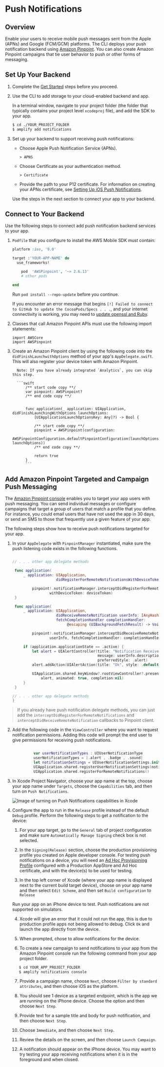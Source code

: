 # Push Notifications

## Overview

Enable your users to receive mobile push messages sent from the Apple (APNs) and Google (FCM/GCM) platforms. The CLI deploys your push notification backend using [Amazon Pinpoint](http://docs.aws.amazon.com/pinpoint/latest/developerguide/).
You can also create Amazon Pinpoint campaigns that tie user behavior to push or other forms of messaging.

## Set Up Your Backend

1. Complete the [Get Started](./getting-started) steps before you proceed.

2. Use the CLI to add storage to your cloud-enabled backend and app.

    In a terminal window, navigate to your project folder (the folder that typically contains your project level `xcodeproj` file), and add the SDK to your app.

    ```bash
    $ cd ./YOUR_PROJECT_FOLDER
    $ amplify add notifications
    ```

3. Set up your backend to support receiving push notifications:

    - Choose Apple Push Notification Service (APNs).

       ```
       > APNS
       ```

    - Choose Certificate as your authentication method.

       ```
       > Certificate
       ```

    - Provide the path to your P12 certificate. For information on creating your APNs certificate, see [Setting Up iOS Push Notifications](http://docs.aws.amazon.com/pinpoint/latest/developerguide/apns-setup.html).

   Use the steps in the next section to connect your app to your backend.


## Connect to Your Backend

Use the following steps to connect add push notification backend services to your app.

1. `Podfile` that you configure to install the AWS Mobile SDK must contain:

	```ruby
    platform :ios, '9.0'

    target :'YOUR-APP-NAME' do
      use_frameworks!

        pod  'AWSPinpoint', '~> 2.6.13'
        # other pods

    end
	```

	Run `pod install --repo-update` before you continue.

	If you encounter an error message that begins `[!] Failed to connect to GitHub to update the CocoaPods/Specs . . .`, and your internet connectivity is working, you may need to [update openssl and Ruby](https://stackoverflow.com/questions/38993527/cocoapods-failed-to-connect-to-github-to-update-the-cocoapods-specs-specs-repo/48962041#48962041).

2. Classes that call Amazon Pinpoint APIs must use the following import statements:

	```
	import AWSCore
	import AWSPinpoint
	```

3. Create an Amazon Pinpoint client by using the following code into the
         `didFinishLaunchwithOptions` method of your app's `AppDelegate.swift`. This
         will also register your device token with Amazon Pinpoint.

         Note: If you have already integrated `Analytics`, you can skip this step.

         ```swift
             /** start code copy **/
             var pinpoint: AWSPinpoint?
             /** end code copy **/


             func application(_ application: UIApplication, didFinishLaunchingWithOptions launchOptions:
                 [UIApplicationLaunchOptionsKey: Any]?) -> Bool {

                 /** start code copy **/
                 pinpoint = AWSPinpoint(configuration:
                         AWSPinpointConfiguration.defaultPinpointConfiguration(launchOptions: launchOptions))
                 /** end code copy **/

                 return true
             }
             ```

## Add Amazon Pinpoint Targeted and Campaign Push Messaging

The [Amazon Pinpoint console](https://console.aws.amazon.com/pinpoint/) enables you to target your app users with push messaging. You can send individual messages or configure campaigns that target a group of users that match a profile that you define.
For instance, you could email users that have not used the app in 30 days, or send an SMS to those that frequently use a given feature of your app.

The following steps show how to receive push notifications targeted for your app.

1. In your `AppDelegate` with `PinpointManager` instantiated, make sure the push
         listening code exists in the following functions.

    ```swift

    // . . . other app delegate methods

     func application(
         _ application: UIApplication,
                        didRegisterForRemoteNotificationsWithDeviceToken deviceToken: Data) {

             pinpoint!.notificationManager.interceptDidRegisterForRemoteNotifications(
                     withDeviceToken: deviceToken)
     }

     func application(
         _ application: UIApplication,
                        didReceiveRemoteNotification userInfo: [AnyHashable: Any],
                        fetchCompletionHandler completionHandler:
                             @escaping (UIBackgroundFetchResult) -> Void) {

             pinpoint!.notificationManager.interceptDidReceiveRemoteNotification(
                     userInfo, fetchCompletionHandler: completionHandler)

         if (application.applicationState == .active) {
             let alert = UIAlertController(title: "Notification Received",
                                           message: userInfo.description,
                                           preferredStyle: .alert)
             alert.addAction(UIAlertAction(title: "Ok", style: .default, handler: nil))

             UIApplication.shared.keyWindow?.rootViewController?.present(
                 alert, animated: true, completion:nil)
         }
     }

    // . . . other app delegate methods
    }
    ```

> If you already have push notification delegate methods, you can just add the `interceptDidRegisterForRemoteNotifications` and `interceptDidReceiveRemoteNotification` callbacks to Pinpoint client.

2. Add the following code in the `ViewController` where you want to request notification permissions. Adding this code will prompt the end user to give permissions for receiving push notifications.

```swift

             var userNotificationTypes : UIUserNotificationType
             userNotificationTypes = [.alert , .badge , .sound]
             let notificationSettings = UIUserNotificationSettings.init(types: userNotificationTypes, categories: nil)
             UIApplication.shared.registerUserNotificationSettings(notificationSettings)
             UIApplication.shared.registerForRemoteNotifications()
```

3. In Xcode Project Navigator, choose your app name at the top, choose your app name under `Targets`, choose the `Capabilities` tab, and then turn on `Push Notifications`.

    ![Image of turning on Push Notifications capabilities in Xcode](images/xcode-turn-on-push-notification.png)

4. Configure the app to run in the `Release` profile instead of the default `Debug` profile. Perform the following steps to get a notification to the device:

    1. For your app target, go to the `General` tab of project configuration and make sure `Automatically Manage Signing` check box is not selected.

    2. In the `Signing(Release)` section, choose the production provisioning profile you created on Apple developer console. For testing push notifications on a device, you will need an [Ad Hoc Provisioining Profile](https://help.apple.com/xcode/mac/current/#/dev4335bfd3d) configured with a Production AppStore and Ad Hoc certificate, and with the device(s) to be used for testing.

    3. In the top left corner of Xcode (where your app name is displayed next to the current build target device), choose on your app name and then select `Edit Scheme`, and then set `Build configuration` to `Release`

    Run your app on an iPhone device to test. Push notifications are not supported on simulators.

    4. Xcode will give an error that it could not run the app, this is due to production profile apps not being allowed to debug. Click `Ok` and launch the app directly from the device.

    5. When prompted, chose to allow notifications for the device.

    6. To create a new campaign to send notifications to your app from the Amazon Pinpoint console run the following command from your app project folder.

    ```bash
       $ cd YOUR_APP_PROJECT_FOLDER
       $ amplify notifications console
    ```

    7. Provide a campaign name, choose `Next`, choose `Filter by standard attributes`, and then choose iOS as the platform.

    8. You should see 1 device as a targeted endpoint, which is the app we are running on the iPhone device. Choose the option and then choose `Next Step`.

    9. Provide text for a sample title and body for push notification, and then choose `Next Step`.

    10. Choose `Immediate`, and then choose `Next Step`.

    11. Review the details on the screen, and then choose `Launch Campaign`.

    12. A notification should appear on the iPhone device. You may want to try testing your app receiving notifications when it is in the foreground and when closed.
